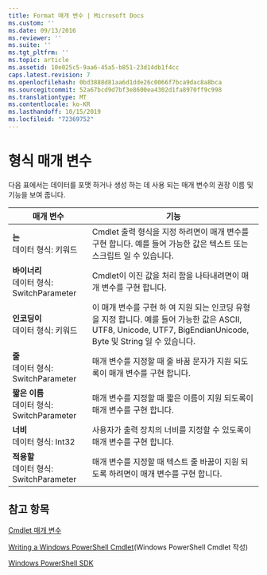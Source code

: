 ```yaml
---
title: Format 매개 변수 | Microsoft Docs
ms.custom: ''
ms.date: 09/13/2016
ms.reviewer: ''
ms.suite: ''
ms.tgt_pltfrm: ''
ms.topic: article
ms.assetid: 10e025c5-9aa6-45a5-b851-23d14db1f4cc
caps.latest.revision: 7
ms.openlocfilehash: 0bd3888d81aa6d1dde26c0066f7bca9dac8a8bca
ms.sourcegitcommit: 52a67bcd9d7bf3e8600ea4302d1fa8970ff9c998
ms.translationtype: MT
ms.contentlocale: ko-KR
ms.lasthandoff: 10/15/2019
ms.locfileid: "72369752"
---
```

# <a name="format-parameters"></a>형식 매개 변수

다음 표에서는 데이터를 포맷 하거나 생성 하는 데 사용 되는 매개 변수의 권장 이름 및 기능을 보여 줍니다.

|매개 변수|기능|
|---|---|
|**는**<br>데이터 형식: 키워드|Cmdlet 출력 형식을 지정 하려면이 매개 변수를 구현 합니다. 예를 들어 가능한 값은 텍스트 또는 스크립트 일 수 있습니다.|
|**바이너리**<br>데이터 형식: SwitchParameter|Cmdlet이 이진 값을 처리 함을 나타내려면이 매개 변수를 구현 합니다.|
|**인코딩이**<br>데이터 형식: 키워드|이 매개 변수를 구현 하 여 지원 되는 인코딩 유형을 지정 합니다. 예를 들어 가능한 값은 ASCII, UTF8, Unicode, UTF7, BigEndianUnicode, Byte 및 String 일 수 있습니다.|
|**줄**<br>데이터 형식: SwitchParameter|매개 변수를 지정할 때 줄 바꿈 문자가 지원 되도록이 매개 변수를 구현 합니다.|
|**짧은 이름**<br>데이터 형식: SwitchParameter|매개 변수를 지정할 때 짧은 이름이 지원 되도록이 매개 변수를 구현 합니다.|
|**너비**<br>데이터 형식: Int32|사용자가 출력 장치의 너비를 지정할 수 있도록이 매개 변수를 구현 합니다.|
|**적용할**<br>데이터 형식: SwitchParameter|매개 변수를 지정할 때 텍스트 줄 바꿈이 지원 되도록 하려면이 매개 변수를 구현 합니다.|
## <a name="see-also"></a>참고 항목

[Cmdlet 매개 변수](./cmdlet-parameters.md)

[Writing a Windows PowerShell Cmdlet](./writing-a-windows-powershell-cmdlet.md)(Windows PowerShell Cmdlet 작성)

[Windows PowerShell SDK](../windows-powershell-reference.md)
